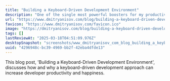 ```yaml
---
title: "Building a Keyboard-Driven Development Environment"
description: "One of the single most powerful boosters for my productivity as a developer was ditching the mouse. In this article I talk about how and why a keyboard driven development approach can make you a more productive and happier developer."
url: "https://www.dmitryanisov.com/blog/building-a-keyboard-driven-development-environment/"
favicon: "https://www.dmitryanisov.com/favicon.ico"
image: "https://dmitryanisov.com/blog/building-a-keyboard-driven-development-environment/og.png"
tags: []
lastReviewAt: "2025-03-18T04:51:09.976Z"
desktopSnapshot: "screenshots/www_dmitryanisov_com_blog_building_a_keyboard_driven_development_environment.png"
uuid: "4296948c-bc39-4969-bb2f-42eba4dfde13"
---
```

This blog post, 'Building a Keyboard-Driven Development Environment', discusses how and why a keyboard-driven development approach can increase developer productivity and happiness.